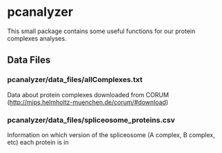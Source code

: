 # pcanalyzer
This small package contains some useful functions for our protein complexes analyses.

## Data Files
### pcanalyzer/data_files/allComplexes.txt 
Data about protein complexes downloaded from CORUM (http://mips.helmholtz-muenchen.de/corum/#download)

### pcanalyzer/data_files/spliceosome_proteins.csv 
Information on which version of the spliceosome (A complex, B complex, etc) each protein is in
